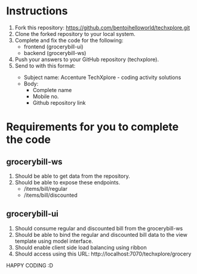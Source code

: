 Instructions
========
  1. Fork this repository:  https://github.com/bentoihelloworld/techxplore.git
  2. Clone the forked repository to your local system.
  3. Complete and fix the code for the following:
		- frontend (grocerybill-ui)
		- backend  (grocerybill-ws)
  4. Push your answers to your GitHub repository (techxplore).
  6. Send to <email address> with this format:
		- Subject name: Accenture TechXplore - coding activity solutions
		- Body: 
			- Complete name
			- Mobile no.
			- Github repository link
		
  
 Requirements for you to complete the code
 =======
 
 grocerybill-ws
  -------
 1. Should be able to get data from the repository.
 2. Should be able to expose these endpoints.
	- /items/bill/regular
	- /items/bill/discounted
 
 
 grocerybill-ui
 -------
 1. Should consume regular and discounted bill from the grocerybill-ws 
 2. Should be able to bind the regular and discounted bill data to the view template using model interface.
 3. Should enable client side load balancing using ribbon
 4. Should access using this URL: http://localhost:7070/techxplore/grocery

	
HAPPY CODING :D